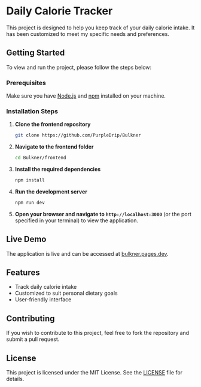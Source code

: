 


# Daily Calorie Tracker

This project is designed to help you keep track of your daily calorie intake. It has been customized to meet my specific needs and preferences.

## Getting Started

To view and run the project, please follow the steps below:

### Prerequisites

Make sure you have [Node.js](https://nodejs.org/) and [npm](https://www.npmjs.com/) installed on your machine.

### Installation Steps

1. **Clone the frontend repository**
   ```bash
   git clone https://github.com/PurpleDrip/Bulkner
   ```

2. **Navigate to the frontend folder**
   ```bash
   cd Bulkner/frontend
   ```

3. **Install the required dependencies**
   ```bash
   npm install
   ```

4. **Run the development server**
   ```bash
   npm run dev
   ```

5. **Open your browser and navigate to `http://localhost:3000`** (or the port specified in your terminal) to view the application.

## Live Demo

The application is live and can be accessed at [bulkner.pages.dev](https://bulkner.pages.dev).

## Features

- Track daily calorie intake
- Customized to suit personal dietary goals
- User-friendly interface

## Contributing

If you wish to contribute to this project, feel free to fork the repository and submit a pull request.

## License

This project is licensed under the MIT License. See the [LICENSE](LICENSE) file for details.

